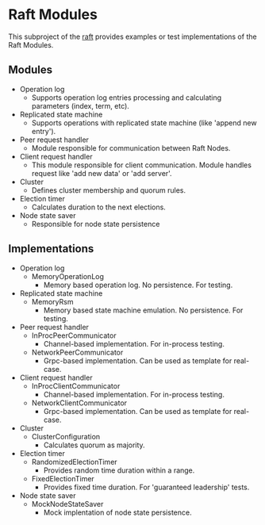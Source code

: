 # Raft Modules 

This subproject of the [raft](https://github.com/shamil-gadelshin/raft) provides examples or test implementations of the Raft Modules.

## Modules

- Operation log
  + Supports operation log entries processing and calculating parameters (index, term, etc).
- Replicated state machine
  + Supports operations with replicated state machine (like 'append new entry').
- Peer request handler
  + Module responsible for communication between Raft Nodes.
- Client request handler
  + This module responsible for client communication. Module handles request like 'add new data' or 'add server'.
- Cluster
  + Defines cluster membership and quorum rules.
- Election timer
  + Calculates duration to the next elections.
- Node state saver
  + Responsible for node state persistence


## Implementations

- Operation log 
  + MemoryOperationLog
    * Memory based operation log. No persistence. For testing.
- Replicated state machine 
  + MemoryRsm
    * Memory based state machine emulation. No persistence. For testing.
- Peer request handler 
  + InProcPeerCommunicator
    * Channel-based implementation. For in-process testing.
  + NetworkPeerCommunicator
    * Grpc-based implementation. Can be used as template for real-case.
- Client request handler 
  + InProcClientCommunicator
    * Channel-based implementation. For in-process testing.
  + NetworkClientCommunicator
    * Grpc-based implementation. Can be used as template for real-case.
- Cluster
  + ClusterConfiguration
    * Calculates quorum as majority. 
- Election timer
  + RandomizedElectionTimer
    * Provides random time duration within a range. 
  + FixedElectionTimer
    * Provides fixed time duration. For 'guaranteed leadership' tests.
- Node state saver
  + MockNodeStateSaver
    * Mock implentation of node state persistence.
  
